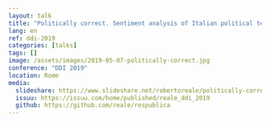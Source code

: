 ```yaml
---
layout: talk
title: "Politically correct. Sentiment analysis of Italian political texts"
lang: en
ref: ddi-2019
categories: [talks]
tags: []
image: /assets/images/2019-05-07-politically-correct.jpg
conference: "DDI 2019"
location: Rome
media:
  slideshare: https://www.slideshare.net/robertoreale/politically-correct-sentiment-analysis-of-italian-political-texts
  issuu: https://issuu.com/home/published/reale_ddi_2019
  github: https://github.com/reale/respublica
---
```

